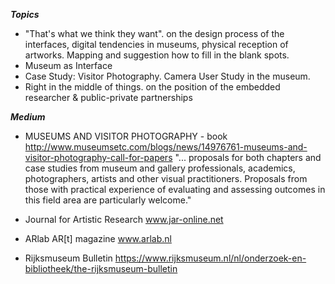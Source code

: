 ***Topics***

+ "That's what we think they want". on the design process of the interfaces, digital tendencies in museums, physical reception of artworks. Mapping and suggestion how to fill in the blank spots. 
+ Museum as Interface
+ Case Study: Visitor Photography. Camera User Study in the museum. 
+ Right in the middle of things. on the position of the embedded researcher & public-private partnerships


***Medium***
- MUSEUMS AND VISITOR PHOTOGRAPHY - book 
 http://www.museumsetc.com/blogs/news/14976761-museums-and-visitor-photography-call-for-papers
"... proposals for both chapters and case studies from museum and gallery professionals, academics, photographers, artists and other visual practitioners. Proposals from those with practical experience of evaluating and assessing outcomes in this field area are particularly welcome."

- Journal for Artistic Research 
  www.jar-online.net

- ARlab AR[t] magazine 
  www.arlab.nl

- Rijksmuseum Bulletin
https://www.rijksmuseum.nl/nl/onderzoek-en-bibliotheek/the-rijksmuseum-bulletin
